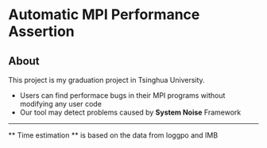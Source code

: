 Automatic MPI Performance Assertion
======================
About
----------
This project is my graduation project in Tsinghua University.
- Users can find performace bugs in their MPI programs without modifying any user code
- Our tool may detect problems caused by **System Noise**
Framework
----------
** Time estimation ** is based on the data from loggpo and IMB


